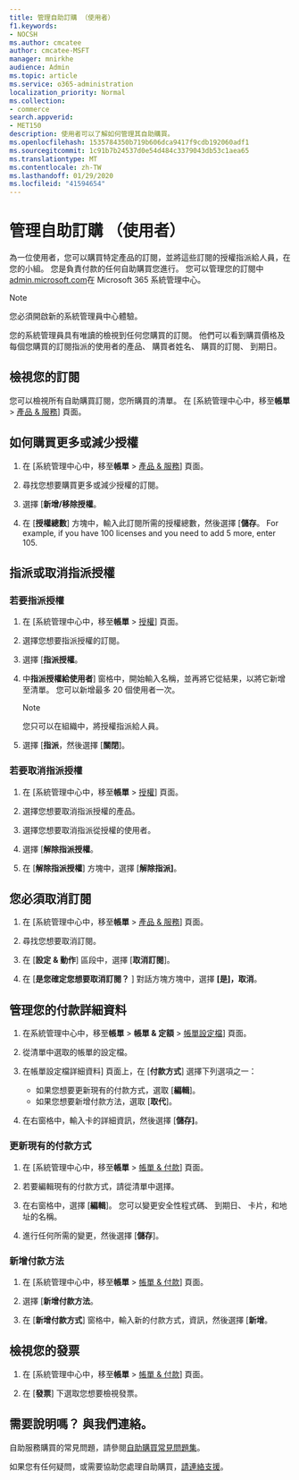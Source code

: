 ```yaml
---
title: 管理自助訂購 （使用者）
f1.keywords:
- NOCSH
ms.author: cmcatee
author: cmcatee-MSFT
manager: mnirkhe
audience: Admin
ms.topic: article
ms.service: o365-administration
localization_priority: Normal
ms.collection:
- commerce
search.appverid:
- MET150
description: 使用者可以了解如何管理其自助購買。
ms.openlocfilehash: 1535784350b719b606dca9417f9cdb192060adf1
ms.sourcegitcommit: 1c91b7b24537d0e54d484c3379043db53c1aea65
ms.translationtype: MT
ms.contentlocale: zh-TW
ms.lasthandoff: 01/29/2020
ms.locfileid: "41594654"
---
```

# <a name="manage-self-service-purchases-users"></a>管理自助訂購 （使用者）

為一位使用者，您可以購買特定產品的訂閱，並將這些訂閱的授權指派給人員，在您的小組。 您是負責付款的任何自助購買您進行。 您可以管理您的訂閱中<a href="https://go.microsoft.com/fwlink/p/?linkid=2024339" target="_blank">admin.microsoft.com</a>在 Microsoft 365 系統管理中心。

> [!NOTE]
> 您必須開啟新的系統管理員中心體驗。

您的系統管理員具有唯讀的檢視到任何您購買的訂閱。 他們可以看到購買價格及每個您購買的訂閱指派的使用者的產品、 購買者姓名、 購買的訂閱、 到期日。

## <a name="view-your-subscriptions"></a>檢視您的訂閱

您可以檢視所有自助購買訂閱，您所購買的清單。 在 [系統管理中心中，移至**帳單** > <a href="https://go.microsoft.com/fwlink/p/?linkid=842054" target="_blank">產品 & 服務</a>] 頁面。

## <a name="how-to-buy-more-or-reduce-licenses"></a>如何購買更多或減少授權

1. 在 [系統管理中心中，移至**帳單** > <a href="https://go.microsoft.com/fwlink/p/?linkid=842054" target="_blank">產品 & 服務</a>] 頁面。

2. 尋找您想要購買更多或減少授權的訂閱。

3. 選擇 [**新增/移除授權**。

4. 在 [**授權總數**] 方塊中，輸入此訂閱所需的授權總數，然後選擇 [**儲存**。
For example, if you have 100 licenses and you need to add 5 more, enter 105.

## <a name="assign-or-unassign-licenses"></a>指派或取消指派授權

### <a name="to-assign-licenses"></a>若要指派授權

1. 在 [系統管理中心中，移至**帳單** > <a href="https://go.microsoft.com/fwlink/p/?linkid=842264" target="_blank">授權</a>] 頁面。

2. 選擇您想要指派授權的訂閱。

3. 選擇 [**指派授權**。

4. 中**指派授權給使用者**] 窗格中，開始輸入名稱，並再將它從結果，以將它新增至清單。 您可以新增最多 20 個使用者一次。

    > [!NOTE]
    > 您只可以在組織中，將授權指派給人員。

5. 選擇 [**指派**，然後選擇 [**關閉**]。

### <a name="to-unassign-licenses"></a>若要取消指派授權

1. 在 [系統管理中心中，移至**帳單** > <a href="https://go.microsoft.com/fwlink/p/?linkid=842264" target="_blank">授權</a>] 頁面。

2. 選擇您想要取消指派授權的產品。

3. 選擇您想要取消指派從授權的使用者。

4. 選擇 [**解除指派授權**。

5. 在 [**解除指派授權**] 方塊中，選擇 [**解除指派]**。

## <a name="cancel-a-subscription"></a>您必須取消訂閱

1. 在 [系統管理中心中，移至**帳單** > <a href="https://go.microsoft.com/fwlink/p/?linkid=842054" target="_blank">產品 & 服務</a>] 頁面。

2. 尋找您想要取消訂閱。

3. 在 [**設定 & 動作**] 區段中，選擇 [**取消訂閱**]。

4. 在 [**是您確定您想要取消訂閱？** ] 對話方塊方塊中，選擇 **[是]，取消**。

## <a name="manage-your-payment-details"></a>管理您的付款詳細資料

1. 在系統管理中心中，移至**帳單** > **帳單 & 定額** > <a href="https://go.microsoft.com/fwlink/p/?linkid=2103629" target="_blank">帳單設定檔</a>] 頁面。

2. 從清單中選取的帳單的設定檔。

3. 在帳單設定檔詳細資料] 頁面上，在 [**付款方式**] 選擇下列選項之一：

    - 如果您想要更新現有的付款方式，選取 [**編輯**]。
    - 如果您想要新增付款方法，選取 [**取代**]。

4. 在右窗格中，輸入卡的詳細資訊，然後選擇 [**儲存]**。

### <a name="update-an-existing-payment-method"></a>更新現有的付款方式

1. 在 [系統管理中心中，移至**帳單** > <a href="https://go.microsoft.com/fwlink/p/?linkid=848039" target="_blank">帳單 & 付款</a>] 頁面。

2. 若要編輯現有的付款方式，請從清單中選擇。

3. 在右窗格中，選擇 [**編輯**]。 您可以變更安全性程式碼、 到期日、 卡片，和地址的名稱。

4. 進行任何所需的變更，然後選擇 [**儲存**]。

### <a name="add-a-new-payment-method"></a>新增付款方法

1. 在 [系統管理中心中，移至**帳單** > <a href="https://go.microsoft.com/fwlink/p/?linkid=848039" target="_blank">帳單 & 付款</a>] 頁面。

2. 選擇 [**新增付款方法**。

3. 在 [**新增付款方式**] 窗格中，輸入新的付款方式，資訊，然後選擇 [**新增**。

## <a name="view-your-invoices"></a>檢視您的發票

1. 在 [系統管理中心中，移至**帳單** > <a href="https://go.microsoft.com/fwlink/p/?linkid=848039" target="_blank">帳單 & 付款</a>] 頁面。

2. 在 [**發票**] 下選取您想要檢視發票。

## <a name="need-help-contact-us"></a>需要說明嗎？ 與我們連絡。

自助服務購買的常見問題，請參閱[自助購買常見問題集](self-service-purchase-faq.md)。

如果您有任何疑問，或需要協助您處理自助購買，[請連絡支援](https://docs.microsoft.com/office365/admin/contact-support-for-business-products)。